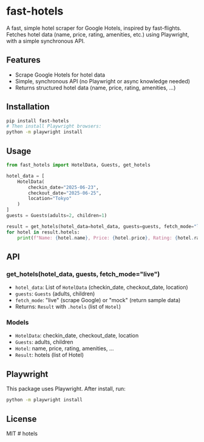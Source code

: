 # fast-hotels

A fast, simple hotel scraper for Google Hotels, inspired by fast-flights. Fetches hotel data (name, price, rating, amenities, etc.) using Playwright, with a simple synchronous API.

## Features
- Scrape Google Hotels for hotel data
- Simple, synchronous API (no Playwright or async knowledge needed)
- Returns structured hotel data (name, price, rating, amenities, ...)

## Installation

```sh
pip install fast-hotels
# Then install Playwright browsers:
python -m playwright install
```

## Usage

```python
from fast_hotels import HotelData, Guests, get_hotels

hotel_data = [
    HotelData(
        checkin_date="2025-06-23",
        checkout_date="2025-06-25",
        location="Tokyo"
    )
]
guests = Guests(adults=2, children=1)

result = get_hotels(hotel_data=hotel_data, guests=guests, fetch_mode="live")
for hotel in result.hotels:
    print(f"Name: {hotel.name}, Price: {hotel.price}, Rating: {hotel.rating}, Amenities: {hotel.amenities}")
```

## API

### get_hotels(hotel_data, guests, fetch_mode="live")
- `hotel_data`: List of `HotelData` (checkin_date, checkout_date, location)
- `guests`: `Guests` (adults, children)
- `fetch_mode`: "live" (scrape Google) or "mock" (return sample data)
- Returns: `Result` with `.hotels` (list of `Hotel`)

### Models
- `HotelData`: checkin_date, checkout_date, location
- `Guests`: adults, children
- `Hotel`: name, price, rating, amenities, ...
- `Result`: hotels (list of Hotel)

## Playwright
This package uses Playwright. After install, run:

```sh
python -m playwright install
```

## License
MIT # hotels
